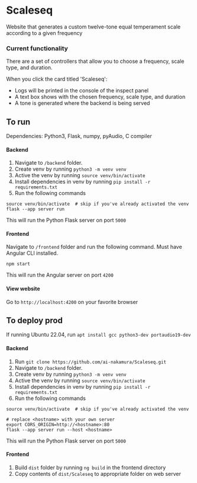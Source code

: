 # Scaleseq
Website that generates a custom twelve-tone equal temperament scale
according to a given frequency

### Current functionality
There are a set of controllers that allow you to choose a frequency, scale type, and duration.

When you click the card titled 'Scaleseq':
- Logs will be printed in the console of the inspect panel
- A text box shows with the chosen frequency, scale type, and duration
- A tone is generated where the backend is being served

## To run
Dependencies: Python3, Flask, numpy, pyAudio, C compiler


#### Backend
1. Navigate to `/backend` folder.
2. Create venv by running `python3 -m venv venv`
3. Active the venv by running `source venv/bin/activate`
4. Install dependencies in venv by running `pip install -r requirements.txt`
5. Run the following commands

```
source venv/bin/activate  # skip if you've already activated the venv
flask --app server run
```
This will run the Python Flask server on port `5000`


#### Frontend
Navigate to `/frontend` folder and run the following command.
Must have Angular CLI installed.
```
npm start
```
This will run the Angular server on port `4200`

#### View website
Go to `http://localhost:4200` on your favorite browser


## To deploy prod
If running Ubuntu 22.04, run `apt install gcc python3-dev portaudio19-dev`

#### Backend
1. Run `git clone https://github.com/ai-nakamura/Scaleseq.git`
2. Navigate to `/backend` folder.
3. Create venv by running `python3 -m venv venv`
4. Active the venv by running `source venv/bin/activate`
5. Install dependencies in venv by running `pip install -r requirements.txt`
6. Run the following commands

```
source venv/bin/activate  # skip if you've already activated the venv

# replace <hostname> with your own server
export CORS_ORIGIN=http://<hostname>:80 
flask --app server run --host <hostname>
```
This will run the Python Flask server on port `5000`

#### Frontend
1. Build `dist` folder by running `ng build` in the frontend directory
2. Copy contents of `dist/Scaleseq` to appropriate folder on web server
